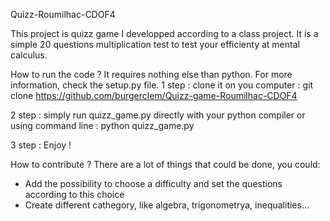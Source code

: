 Quizz-Roumilhac-CDOF4

This project is quizz game I developped according to a class project. It is a simple 20 questions multiplication test to test your efficienty at mental calculus.

How to run the code ?
It requires nothing else than python. For more information, check the setup.py file.
1 step :
clone it on you computer :
git clone https://github.com/burgerclem/Quizz-game-Roumilhac-CDOF4

2 step :
simply run quizz_game.py directly with your python compiler or using command line :
python quizz_game.py

3 step :
Enjoy !


How to contribute ?
There are a lot of things that could be done, you could:

- Add the possibility to choose a difficulty and set the questions according to this choice
- Create different cathegory, like algebra, trigonometrya, inequalities...